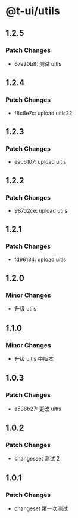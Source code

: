 # @t-ui/utils

## 1.2.5

### Patch Changes

- 67e20b8: 测试 uitls

## 1.2.4

### Patch Changes

- f8c8e7c: upload uitls22

## 1.2.3

### Patch Changes

- eac6107: upload uitls

## 1.2.2

### Patch Changes

- 987d2ce: upload utils

## 1.2.1

### Patch Changes

- fd96134: upload uitls

## 1.2.0

### Minor Changes

- 升级 utils

## 1.1.0

### Minor Changes

- 升级 uitls 中版本

## 1.0.3

### Patch Changes

- a538b27: 更改 uitls

## 1.0.2

### Patch Changes

- changesset 测试 2

## 1.0.1

### Patch Changes

- changeset 第一次测试
